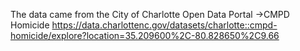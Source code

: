 The data came from the City of Charlotte Open Data Portal ->CMPD Homicide
https://data.charlottenc.gov/datasets/charlotte::cmpd-homicide/explore?location=35.209600%2C-80.828650%2C9.66
